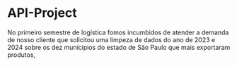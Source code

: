# API-Project
No primeiro semestre de logística fomos incumbidos de atender a demanda de nosso cliente que solicitou uma limpeza de dados do ano de 2023 e 2024 sobre os dez munícipios do estado de São Paulo que mais exportaram produtos, 
